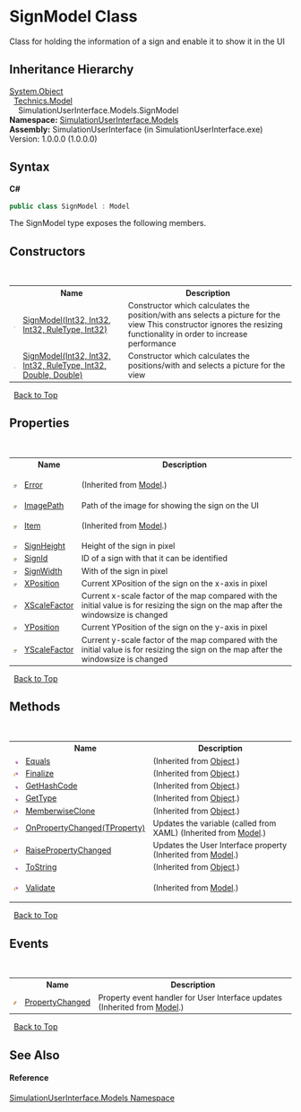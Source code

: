# SignModel Class
 

Class for holding the information of a sign and enable it to show it in the UI


## Inheritance Hierarchy
<a href="http://msdn2.microsoft.com/en-us/library/e5kfa45b" target="_blank">System.Object</a><br />&nbsp;&nbsp;<a href="d1bc9265-c35d-6d47-b537-7d1e1034dd46">Technics.Model</a><br />&nbsp;&nbsp;&nbsp;&nbsp;SimulationUserInterface.Models.SignModel<br />
**Namespace:**&nbsp;<a href="65763977-2250-51c1-3f4f-8c5da206e5aa">SimulationUserInterface.Models</a><br />**Assembly:**&nbsp;SimulationUserInterface (in SimulationUserInterface.exe) Version: 1.0.0.0 (1.0.0.0)

## Syntax

**C#**<br />
``` C#
public class SignModel : Model
```

The SignModel type exposes the following members.


## Constructors
&nbsp;<table><tr><th></th><th>Name</th><th>Description</th></tr><tr><td>![Public method](media/pubmethod.gif "Public method")</td><td><a href="8f8d1556-6d6c-c439-5666-cd704f011091">SignModel(Int32, Int32, Int32, RuleType, Int32)</a></td><td>
Constructor which calculates the position/with ans selects a picture for the view This constructor ignores the resizing functionality in order to increase performance</td></tr><tr><td>![Public method](media/pubmethod.gif "Public method")</td><td><a href="0be459bc-b7a5-0106-0751-1f92f8af92a4">SignModel(Int32, Int32, Int32, RuleType, Int32, Double, Double)</a></td><td>
Constructor which calculates the positions/with and selects a picture for the view</td></tr></table>&nbsp;
<a href="#signmodel-class">Back to Top</a>

## Properties
&nbsp;<table><tr><th></th><th>Name</th><th>Description</th></tr><tr><td>![Public property](media/pubproperty.gif "Public property")</td><td><a href="8084271e-8126-111e-351d-223e3c798820">Error</a></td><td>

 (Inherited from <a href="d1bc9265-c35d-6d47-b537-7d1e1034dd46">Model</a>.)</td></tr><tr><td>![Public property](media/pubproperty.gif "Public property")</td><td><a href="9035d558-7eb0-01ea-0812-5e35ad4b5474">ImagePath</a></td><td>
Path of the image for showing the sign on the UI</td></tr><tr><td>![Public property](media/pubproperty.gif "Public property")</td><td><a href="f5043540-aad0-d214-60bc-93d6bb0127ed">Item</a></td><td>

 (Inherited from <a href="d1bc9265-c35d-6d47-b537-7d1e1034dd46">Model</a>.)</td></tr><tr><td>![Public property](media/pubproperty.gif "Public property")</td><td><a href="a7b6b89d-1bba-b970-c577-0f62d73705c0">SignHeight</a></td><td>
Height of the sign in pixel</td></tr><tr><td>![Public property](media/pubproperty.gif "Public property")</td><td><a href="3b1db981-d0ad-7647-5e8b-953c143c018e">SignId</a></td><td>
ID of a sign with that it can be identified</td></tr><tr><td>![Public property](media/pubproperty.gif "Public property")</td><td><a href="a2649d55-e3e3-eadd-c22b-ed72e27be22c">SignWidth</a></td><td>
With of the sign in pixel</td></tr><tr><td>![Public property](media/pubproperty.gif "Public property")</td><td><a href="8d5cfa6e-03db-58dc-74f4-fe64a7922c35">XPosition</a></td><td>
Current XPosition of the sign on the x-axis in pixel</td></tr><tr><td>![Public property](media/pubproperty.gif "Public property")</td><td><a href="19334975-c121-4395-4bfd-98b27ac9a480">XScaleFactor</a></td><td>
Current x-scale factor of the map compared with the initial value is for resizing the sign on the map after the windowsize is changed</td></tr><tr><td>![Public property](media/pubproperty.gif "Public property")</td><td><a href="7a3e5e51-488e-8e4e-24e1-4f46f6c27e1b">YPosition</a></td><td>
Current YPosition of the sign on the y-axis in pixel</td></tr><tr><td>![Public property](media/pubproperty.gif "Public property")</td><td><a href="5c1ef8e0-de6c-3afa-26ee-88c010d2c047">YScaleFactor</a></td><td>
Current y-scale factor of the map compared with the initial value is for resizing the sign on the map after the windowsize is changed</td></tr></table>&nbsp;
<a href="#signmodel-class">Back to Top</a>

## Methods
&nbsp;<table><tr><th></th><th>Name</th><th>Description</th></tr><tr><td>![Public method](media/pubmethod.gif "Public method")</td><td><a href="http://msdn2.microsoft.com/en-us/library/bsc2ak47" target="_blank">Equals</a></td><td> (Inherited from <a href="http://msdn2.microsoft.com/en-us/library/e5kfa45b" target="_blank">Object</a>.)</td></tr><tr><td>![Protected method](media/protmethod.gif "Protected method")</td><td><a href="http://msdn2.microsoft.com/en-us/library/4k87zsw7" target="_blank">Finalize</a></td><td> (Inherited from <a href="http://msdn2.microsoft.com/en-us/library/e5kfa45b" target="_blank">Object</a>.)</td></tr><tr><td>![Public method](media/pubmethod.gif "Public method")</td><td><a href="http://msdn2.microsoft.com/en-us/library/zdee4b3y" target="_blank">GetHashCode</a></td><td> (Inherited from <a href="http://msdn2.microsoft.com/en-us/library/e5kfa45b" target="_blank">Object</a>.)</td></tr><tr><td>![Public method](media/pubmethod.gif "Public method")</td><td><a href="http://msdn2.microsoft.com/en-us/library/dfwy45w9" target="_blank">GetType</a></td><td> (Inherited from <a href="http://msdn2.microsoft.com/en-us/library/e5kfa45b" target="_blank">Object</a>.)</td></tr><tr><td>![Protected method](media/protmethod.gif "Protected method")</td><td><a href="http://msdn2.microsoft.com/en-us/library/57ctke0a" target="_blank">MemberwiseClone</a></td><td> (Inherited from <a href="http://msdn2.microsoft.com/en-us/library/e5kfa45b" target="_blank">Object</a>.)</td></tr><tr><td>![Protected method](media/protmethod.gif "Protected method")</td><td><a href="b5252d2d-7b55-43e8-ef1e-29f59398a737">OnPropertyChanged(TProperty)</a></td><td>
Updates the variable (called from XAML)
 (Inherited from <a href="d1bc9265-c35d-6d47-b537-7d1e1034dd46">Model</a>.)</td></tr><tr><td>![Protected method](media/protmethod.gif "Protected method")</td><td><a href="c94d4f78-3dfd-3bb4-42be-8d161806bf24">RaisePropertyChanged</a></td><td>
Updates the User Interface property
 (Inherited from <a href="d1bc9265-c35d-6d47-b537-7d1e1034dd46">Model</a>.)</td></tr><tr><td>![Public method](media/pubmethod.gif "Public method")</td><td><a href="http://msdn2.microsoft.com/en-us/library/7bxwbwt2" target="_blank">ToString</a></td><td> (Inherited from <a href="http://msdn2.microsoft.com/en-us/library/e5kfa45b" target="_blank">Object</a>.)</td></tr><tr><td>![Protected method](media/protmethod.gif "Protected method")</td><td><a href="9270cb2f-a7d8-9913-c21c-cd2f6783d8c2">Validate</a></td><td>

 (Inherited from <a href="d1bc9265-c35d-6d47-b537-7d1e1034dd46">Model</a>.)</td></tr></table>&nbsp;
<a href="#signmodel-class">Back to Top</a>

## Events
&nbsp;<table><tr><th></th><th>Name</th><th>Description</th></tr><tr><td>![Public event](media/pubevent.gif "Public event")</td><td><a href="d26a5522-e8f3-039b-41e0-5260dc2716f9">PropertyChanged</a></td><td>
Property event handler for User Interface updates
 (Inherited from <a href="d1bc9265-c35d-6d47-b537-7d1e1034dd46">Model</a>.)</td></tr></table>&nbsp;
<a href="#signmodel-class">Back to Top</a>

## See Also


#### Reference
<a href="65763977-2250-51c1-3f4f-8c5da206e5aa">SimulationUserInterface.Models Namespace</a><br />
